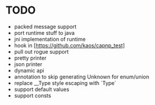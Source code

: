 TODO
====

* packed message support
* port runtime stuff to java
* jni implementation of runtime
* hook in [https://github.com/kaos/capnp_test]
* pull out rogue support
* pretty printer
* json printer
* dynamic api
* annotation to skip generating Unknown for enum/union
* replace __Type style escaping with \`Type\`
* support default values
* support consts
